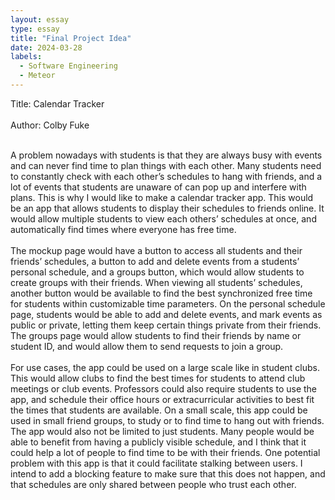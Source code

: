 ```yaml
---
layout: essay
type: essay
title: "Final Project Idea"
date: 2024-03-28
labels:
  - Software Engineering
  - Meteor
---
```


Title: Calendar Tracker
<br><br>
Author: Colby Fuke
<br><br>

A problem nowadays with students is that they are always busy with events and can never find time to plan things with each other. Many students need to constantly check with each other’s schedules to hang with friends, and a lot of events that students are unaware of can pop up and interfere with plans. This is why I would like to make a calendar tracker app. This would be an app that allows students to display their schedules to friends online. It would allow multiple students to view each others’ schedules at once, and automatically find times where everyone has free time. 
<br><br>
The mockup page would have a button to access all students and their friends’ schedules, a button to add and delete events from a students’ personal schedule, and a groups button, which would allow students to create groups with their friends. When viewing all students’ schedules, another button would be available to find the best synchronized free time for students within customizable time parameters. On the personal schedule page, students would be able to add and delete events, and mark events as public or private, letting them keep certain things private from their friends. The groups page would allow students to find their friends by name or student ID, and would allow them to send requests to join a group. 
<br><br>
For use cases, the app could be used on a large scale like in student clubs. This would allow clubs to find the best times for students to attend club meetings or club events. Professors could also require students to use the app, and schedule their office hours or extracurricular activities to best fit the times that students are available. On a small scale, this app could be used in small friend groups, to study or to find time to hang out with friends. The app would also not be limited to just students. Many people would be able to benefit from having a publicly visible schedule, and I think that it could help a lot of people to find time to be with their friends. One potential problem with this app is that it could facilitate stalking between users. I intend to add a blocking feature to make sure that this does not happen, and that schedules are only shared between people who trust each other. 

